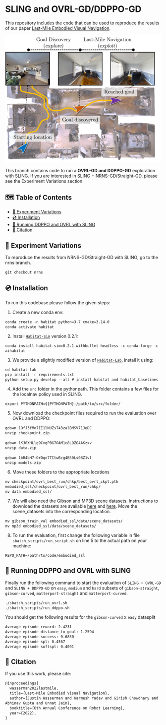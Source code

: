 # SLING and OVRL-GD/DDPPO-GD
This repository includes the code that can be used to reproduce the results of our paper [Last-Mile Embodied Visual Navigation](https://jbwasse2.github.io/portfolio/SLING/). 

![teaser](images/teaser.png)

This branch contains code to run a __OVRL-GD and DDPPO-GD__ exploration with  SLING. If you are interested in SLING + NRNS-GD/Straight-GD, please see the Experiment Variations section.

## 🗺 Table of Contents
<div class="toc">
<ul>
<li><a href="#-experiment-variations">🔬 Experiment Variations</a></li>
<li><a href="#-installation"> 💿 Installation</a></li>
<li><a href="#-running-ddppo-and-ovrl-with-sling"> 🏃 Running DDPPO and OVRL with SLING</a></li>
<li><a href="#-citation"> 📝 Citation</a></li>
</ul>
</li>
</ul>
</div>



## 🔬 Experiment Variations
To reproduce the results from NRNS-GD/Straight-GD with SLING, go to the nrns branch.
```
git checkout nrns
```

## 💿 Installation

To run this codebase please follow the given steps:

1. Create a new conda env:
```
conda create -n habitat python=3.7 cmake=3.14.0
conda activate habitat
```

2. Install [`Habitat-Sim`](https://github.com/facebookresearch/habitat-sim) version 0.2.1:
```
conda install habitat-sim=0.2.1 withbullet headless -c conda-forge -c aihabitat
```

3. We provide a slightly modified version of [`Habitat-Lab`](https://github.com/facebookresearch/habitat-lab), install it using:
```
cd habitat-lab
pip install -r requirements.txt
python setup.py develop --all # install habitat and habitat_baselines
```

4. Add the `src` folder in the pythonpath. This folder contains a few files for the localnav policy used in SLING.
```
export PYTHONPATH=${PYTHONPATH}:/path/to/src/folder/
```

5. Now download the checkpoint files required to run the evaluation over OVRL and DDPPO:
```
gdown 1OfJ3fMo7II1lNUZs743zalBMSV71JeDC
unzip checkpoint.zip

gdown 1KJ0XHLlg9CxgPBG7OAM1c8L9ZG4AKzxv
unzip data.zip

gdown 1bR4bH7-OrDqo7TItwBcg4BS0Ls08Z1vl
unzip models.zip
```

6. Move these folders to the appropriate locations
```
mv checkpoint/ovrl_best_run/chkp/best_ovrl_ckpt.pth embodied_ssl/checkpoint/ovrl_best_run/chkp/
mv data embodied_ssl/
```

7. We will also need the Gibson and MP3D scene datasets. Instructions to download the datasets are available [here](https://github.com/facebookresearch/habitat-lab#matterport3d) and [here](https://github.com/facebookresearch/habitat-lab#matterport3d). Move the scene_datasets into the corresponding location.
```
mv gibson_train_val embodied_ssl/data/scene_datasets/
mv mp3d embodied_ssl/data/scene_datasets/
```


8. To run the evaluation, first change the following variable in file `sbatch_scripts/run_script.sh` on line 5 to the actual path on your machine:
```
REPO_PATH=/path/to/code/embodied_ssl
```

## 🏃 Running DDPPO and OVRL with SLING

Finally run the following command to start the evaluation of `SLING + OVRL-GD` and `SLING + DDPPO-GD` on `easy`, `medium` and `hard` subsets of `gibson-straight`, `gibson-curved`, `matterport-straight` and `matterport-curved`.
```
./sbatch_scripts/run_ovrl.sh
./sbatch_scripts/run_ddppo.sh
```
You should get the following results for the `gibson-curved` x `easy` datasplit
```
Average episode reward: 2.4231
Average episode distance_to_goal: 1.2594
Average episode success: 0.6830
Average episode spl: 0.4567
Average episode softspl: 0.4091
```

## 📝 Citation
If you use this work, please cite:

```text
@inproceedings{
  wasserman2022lastmile,
  title={Last-Mile Embodied Visual Navigation},
  author={Justin Wasserman and Karmesh Yadav and Girish Chowdhary and Abhinav Gupta and Unnat Jain},
  booktitle={6th Annual Conference on Robot Learning},
  year={2022},
}
```
